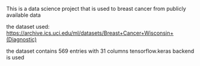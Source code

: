 This is  a data science project that is used to breast cancer from publicly available data

 the dataset used: https://archive.ics.uci.edu/ml/datasets/Breast+Cancer+Wisconsin+(Diagnostic)
 
 the dataset contains 569 entries with 31 columns
 tensorflow.keras backend is used
